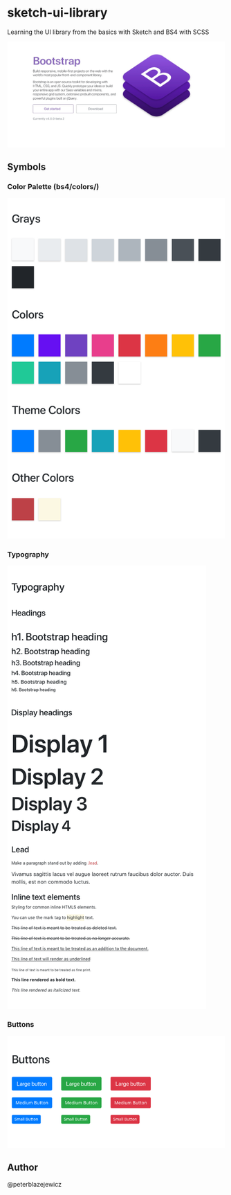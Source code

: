 # sketch-ui-library

Learning the UI library from the basics with Sketch and BS4 with SCSS

![Docs hero](sketches/docs.jpg)

## Symbols

### Color Palette (bs4/colors/)

![Color Palette](libraries/Colors.png)

### Typography

![Typography](libraries/Typography.png)


### Buttons

![Buttons](libraries/Buttons.png)


## Author

@peterblazejewicz
